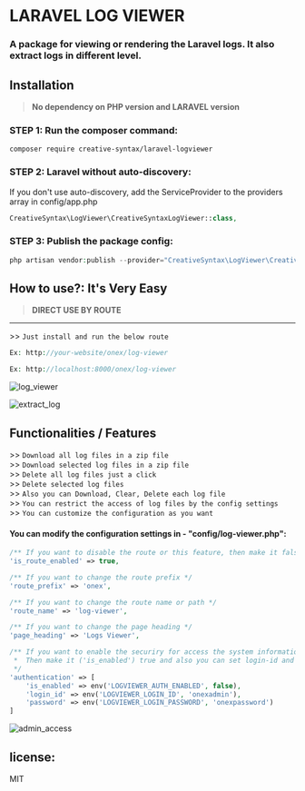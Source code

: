 # LARAVEL LOG VIEWER

### A package for viewing or rendering the Laravel logs. It also extract logs in different level.

## Installation

> **No dependency on PHP version and LARAVEL version**

### STEP 1: Run the composer command:

```shell
composer require creative-syntax/laravel-logviewer
```

### STEP 2: Laravel without auto-discovery:

If you don't use auto-discovery, add the ServiceProvider to the providers array in config/app.php

```php
CreativeSyntax\LogViewer\CreativeSyntaxLogViewer::class,
```

### STEP 3: Publish the package config:

```php
php artisan vendor:publish --provider="CreativeSyntax\LogViewer\CreativeSyntaxLogViewer" --force
```

## How to use?: It's Very Easy

> **DIRECT USE BY ROUTE**
---
<dl>
  <dt>>> <code>Just install and run the below route </span></code></dt>
</dl>

```php
Ex: http://your-website/onex/log-viewer

Ex: http://localhost:8000/onex/log-viewer
```

![log_viewer](https://user-images.githubusercontent.com/24665327/222919334-3bb531a5-6a42-49ce-93c9-7d1b2478179d.png)


![extract_log](https://user-images.githubusercontent.com/24665327/222919351-786ca012-f478-4e34-aced-5e6a7683981c.png)


## Functionalities / Features
<dl>
  <dt>>> <code>Download all log files in a zip file </span></code></dt>
  <dt>>> <code>Download selected log files in a zip file </span></code></dt>
  <dt>>> <code>Delete all log files just a click </span></code></dt>
  <dt>>> <code>Delete selected log files </span></code></dt>
  <dt>>> <code>Also you can Download, Clear, Delete each log file</span></code></dt>
  <dt>>> <code>You can restrict the access of log files by the config settings</span></code></dt>
  <dt>>> <code>You can customize the configuration as you want</span></code></dt>
</dl>

#### You can modify the configuration settings in - "config/log-viewer.php":

```php
/** If you want to disable the route or this feature, then make it false */
'is_route_enabled' => true,
```

```php
/** If you want to change the route prefix */
'route_prefix' => 'onex',
```

```php
/** If you want to change the route name or path */
'route_name' => 'log-viewer',
```

```php
/** If you want to change the page heading */
'page_heading' => 'Logs Viewer',
```

```php
/** If you want to enable the securiry for access the system information
 *  Then make it ('is_enabled') true and also you can set login-id and password 
 */
'authentication' => [
    'is_enabled' => env('LOGVIEWER_AUTH_ENABLED', false),
    'login_id' => env('LOGVIEWER_LOGIN_ID', 'onexadmin'),
    'password' => env('LOGVIEWER_LOGIN_PASSWORD', 'onexpassword')
]
```

![admin_access](https://user-images.githubusercontent.com/24665327/222919478-474bcc99-bc5b-4414-8d17-6dfa16ef09b1.png)


## license:
MIT
